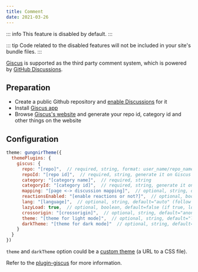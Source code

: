 ```yaml
---
title: Comment
date: 2021-03-26
---
```


::: info
This feature is disabled by default.
:::

::: tip
Code related to the disabled features will not be included in your site's bundle files.
:::

[Giscus](https://github.com/giscus/giscus) is supported as the third party comment system, which is powered by [GitHub Discussions](https://docs.github.com/en/discussions). 


## Preparation

- Create a public Github repository and [enable Discussions](https://docs.github.com/en/repositories/managing-your-repositorys-settings-and-features/enabling-features-for-your-repository/enabling-or-disabling-github-discussions-for-a-repository) for it
- Install [Giscus app](https://github.com/apps/giscus)
- Browse [Giscus's website](https://giscus.app/) and generate your repo id, category id and other things on the website


## Configuration

```js
theme: gungnirTheme({
  themePlugins: {
    giscus: {
      repo: "[repo]",  // required, string, format: user_name/repo_name
      repoId: "[repo id]",  // required, string, generate it on Giscus's website
      category: "[category name]",  // required, string
      categoryId: "[category id]",  // required, string, generate it on Giscus's website
      mapping: "[page <-> discussion mapping]",  // optional, string, default="title"
      reactionsEnabled: "[enable reactions or not?]",  // optional, boolean, default=true
      lang: "[language]",  // optional, string, default="auto" (follow the site's language, fall to "en" if your site's language is not supported by Giscus)
      lazyLoad: true,  // optional, boolean, default=false (if true, loading of Giscus will be deferred until the user scrolls near the comments container)
      crossorigin: "[crossorigin]",  // optional, string, default="anonymous"
      theme: "[theme for light mode]",  // optional, string, default="light"
      darkTheme: "[theme for dark mode]"  // optional, string, default="dark_dimmed"
    }
  }
})
```

`theme` and `darkTheme` option could be a [custom theme](https://github.com/giscus/giscus/blob/main/ADVANCED-USAGE.md#data-theme) (a URL to a CSS file).

Refer to the [plugin-giscus](/zh/docs/plugins/giscus.html) for more information.
